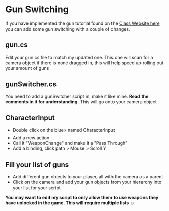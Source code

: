 # Gun Switching
If you have implemented the gun tutorial found on the [Class Website here ]([https://pages.github.com/](https://sites.google.com/ed.act.edu.au/digital-applications/unity/the-fps-series/fp-shooting)https://sites.google.com/ed.act.edu.au/digital-applications/unity/the-fps-series/fp-shooting) you can add some gun switching with a couple of changes.
## gun.cs
Edit your gun.cs file to match my updated one. This one will scan for a camera object if there is none dragged in, this will help speed up rolling out your amount of guns
## gunSwitcher.cs
You need to add a gunSwitcher script in, make it like mine. **Read the comments in it for understanding.** This will go onto your camera object
## CharacterInput
- Double click on the blue⚡ named CharacterInput
- Add a new action
- Call it "WeaponChange" and make it a "Pass Through"
- Add a binding, click path > Mouse > Scroll Y
## Fill your list of guns
- Add different gun objects to your player, all with the camera as a parent
- Click on the camera and add your gun objects from your hierarchy into your list for your script

**You may want to edit my script to only allow them to use weapons they have unlocked in the game. This will require multiple lists ☺**
